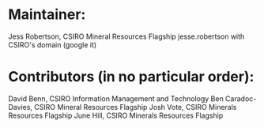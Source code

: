 # Maintainer: 

Jess Robertson, CSIRO Mineral Resources Flagship
jesse.robertson with CSIRO's domain (google it)

# Contributors (in no particular order):

David Benn, CSIRO Information Management and Technology
Ben Caradoc-Davies, CSIRO Mineral Resources Flagship
Josh Vote, CSIRO Minerals Resources Flagship
June Hill, CSIRO Minerals Resources Flagship